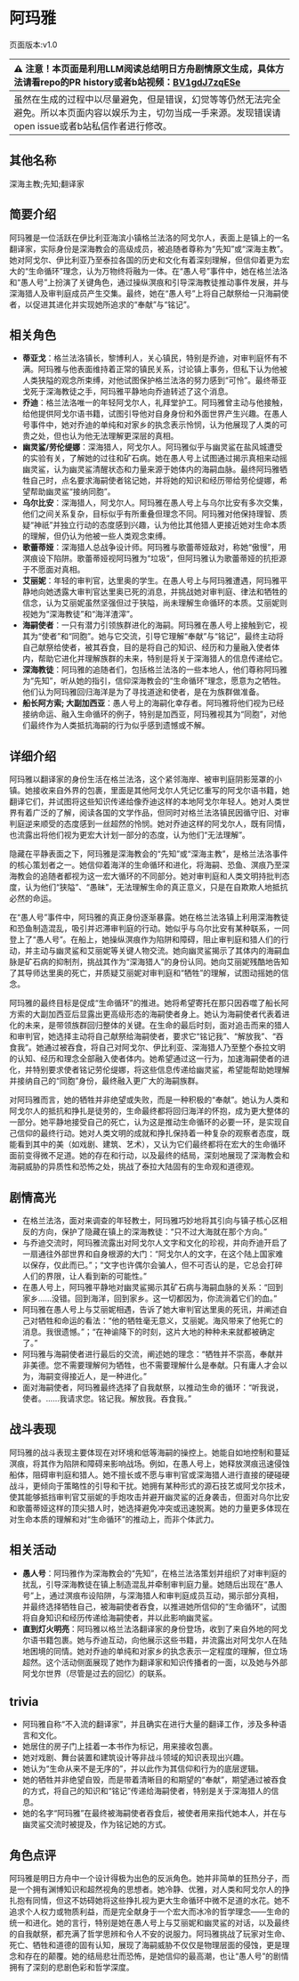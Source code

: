 # 阿玛雅
页面版本:v1.0
 

| :warning: 注意！本页面是利用LLM阅读总结明日方舟剧情原文生成，具体方法请看repo的PR history或者b站视频：[BV1gdJ7zqESe](https://www.bilibili.com/video/BV1gdJ7zqESe/)         |
|:----------------------------|
| 虽然在生成的过程中以尽量避免，但是错误，幻觉等等仍然无法完全避免。所以本页面内容以娱乐为主，切勿当成一手来源。发现错误请open issue或者b站私信作者进行修改。|



## 其他名称
深海主教;先知;翻译家
## 简要介绍
阿玛雅是一位活跃在伊比利亚海滨小镇格兰法洛的阿戈尔人，表面上是镇上的一名翻译家，实际身份是深海教会的高级成员，被追随者尊称为“先知”或“深海主教”。她对阿戈尔、伊比利亚乃至泰拉各国的历史和文化有着深刻理解，但信仰着更为宏大的“生命循环”理念，认为万物终将融为一体。在“愚人号”事件中，她在格兰法洛和“愚人号”上扮演了关键角色，通过操纵溟痕和引导深海教徒推动事件发展，并与深海猎人及审判庭成员产生交集。最终，她在“愚人号”上将自己献祭给一只海嗣使者，以促进其进化并实现她所追求的“奉献”与“铭记”。
## 相关角色
-   **蒂亚戈**：格兰法洛镇长，黎博利人，关心镇民，特别是乔迪，对审判庭怀有不满。阿玛雅与他表面维持着正常的镇民关系，讨论镇上事务，但私下认为他被人类狭隘的观念所束缚，对他试图保护格兰法洛的努力感到“可怜”。最终蒂亚戈死于深海教徒之手，阿玛雅平静地向乔迪转述了这个消息。
-   **乔迪**：格兰法洛唯一的年轻阿戈尔人，礼拜堂护工。阿玛雅曾主动与他接触，给他提供阿戈尔语书籍，试图引导他对自身身份和外面世界产生兴趣。在愚人号事件中，她对乔迪的单纯和对家乡的执念表示怜悯，认为他展现了人类的可贵之处，但也认为他无法理解更深层的真相。
-   **幽灵鲨/劳伦缇娜**：深海猎人，阿戈尔人。阿玛雅似乎与幽灵鲨在盐风城遭受的实验有关，了解她的过往和矿石病。她在愚人号上试图通过揭示真相来动摇幽灵鲨，认为幽灵鲨清醒状态和力量来源于她体内的海嗣血脉。最终阿玛雅牺牲自己时，点名要求海嗣使者铭记她，并将她的知识和经历带给劳伦缇娜，希望帮助幽灵鲨“接纳同胞”。
-   **乌尔比安**：深海猎人，阿戈尔人。阿玛雅在愚人号上与乌尔比安有多次交集，他们之间关系复杂，目标似乎有所重叠但理念不同。阿玛雅对他保持理智、质疑“神祇”并独立行动的态度感到兴趣，认为他比其他猎人更接近她对生命本质的理解，但仍认为他被一些人类观念束缚。
-   **歌蕾蒂娅**：深海猎人总战争设计师。阿玛雅与歌蕾蒂娅敌对，称她“傲慢”，用溟痕设下陷阱。歌蕾蒂娅视阿玛雅为“垃圾”，但阿玛雅认为歌蕾蒂娅的抗拒源于不愿面对真相。
-   **艾丽妮**：年轻的审判官，达里奥的学生。在愚人号上与阿玛雅遭遇，阿玛雅平静地向她透露大审判官达里奥已死的消息，并挑战她对审判庭、律法和牺牲的信念，认为艾丽妮虽然坚强但过于狭隘，尚未理解生命循环的本质。艾丽妮则视她为“深海教徒”和“海洋渣滓”。
-   **海嗣使者**：一只有潜力引领族群进化的海嗣。阿玛雅在愚人号上接触到它，视其为“使者”和“同胞”。她与它交流，引导它理解“奉献”与“铭记”，最终主动将自己献祭给使者，被其吞食，目的是将自己的知识、经历和力量融入使者体内，帮助它进化并理解族群的未来，特别是将关于深海猎人的信息传递给它。
-   **深海教徒**：阿玛雅的追随者们，包括格兰法洛的一些本地人，他们尊称阿玛雅为“先知”，听从她的指引，信仰深海教会的“生命循环”理念，愿意为之牺牲。他们认为阿玛雅回归海洋是为了寻找道途和使者，是在为族群做准备。
-   **船长阿方索; 大副加西亚**：愚人号上的海嗣化幸存者。阿玛雅将他们视为已经接纳命运、融入生命循环的例子，特别是加西亚，阿玛雅视其为“同胞”，对他们最终作为人类抵抗海嗣的行为似乎感到遗憾或不解。
## 详细介绍
阿玛雅以翻译家的身份生活在格兰法洛，这个紧邻海岸、被审判庭阴影笼罩的小镇。她接收来自外界的包裹，里面是其他阿戈尔人凭记忆重写的阿戈尔语书籍，她翻译它们，并试图将这些知识传递给像乔迪这样的本地阿戈尔年轻人。她对人类世界有着广泛的了解，阅读各国的文学作品，但同时对格兰法洛镇民因循守旧、对审判庭逆来顺受的态度感到一丝超然的怜悯。她对乔迪这样的阿戈尔人，既有同情，也流露出将他们视为更宏大计划一部分的态度，认为他们“无法理解”。

隐藏在平静表面之下，阿玛雅是深海教会的“先知”或“深海主教”，是格兰法洛事件的核心策划者之一。她信仰着海洋的生命循环和进化，将海嗣、恐鱼、溟痕乃至深海教会的追随者都视为这一宏大循环的不同部分。她对审判庭和人类文明持批判态度，认为他们“狭隘”、“愚昧”，无法理解生命的真正意义，只是在自欺欺人地抵抗必然的命运。

在“愚人号”事件中，阿玛雅的真正身份逐渐暴露。她在格兰法洛镇上利用深海教徒和恐鱼制造混乱，吸引并迟滞审判庭的行动。她似乎与乌尔比安有某种联系，一同登上了“愚人号”。在船上，她操纵溟痕作为陷阱和障碍，阻止审判庭和猎人们的行动，并主动与幽灵鲨和艾丽妮等关键人物交流。她向幽灵鲨揭示了其体内的海嗣血脉是矿石病的抑制剂，挑战其作为“深海猎人”的身份认同。她向艾丽妮残酷地告知了其导师达里奥的死亡，并质疑艾丽妮对审判庭和“牺牲”的理解，试图动摇她的信念。

阿玛雅的最终目标是促成“生命循环”的推进。她将希望寄托在那只因吞噬了船长阿方索的大副加西亚后显露出更高级形态的海嗣使者身上。她认为海嗣使者代表着进化的未来，是带领族群回归整体的关键。在生命的最后时刻，面对追击而来的猎人和审判官，她选择主动将自己献祭给海嗣使者，要求它“铭记我”、“解放我”、“吞食我”。她通过被吞食，将自己对阿戈尔、伊比利亚、深海猎人乃至整个泰拉文明的认知、经历和理念全部融入使者体内。她希望通过这一行为，加速海嗣使者的进化，并特别要求使者铭记劳伦缇娜，将这些信息传递给幽灵鲨，希望能帮助她理解并接纳自己的“同胞”身份，最终融入更广大的海嗣族群。

对阿玛雅而言，她的牺牲并非绝望或失败，而是一种积极的“奉献”。她认为人类和阿戈尔人的抵抗和挣扎是徒劳的，生命最终都将回归海洋的怀抱，成为更大整体的一部分。她平静地接受自己的死亡，认为这是推动生命循环的必要一环，是实现自己信仰的最终行动。她对人类文明的成就和挣扎保持着一种复杂的观察者态度，既能看到其中的美（如戏剧、建筑、艺术），又认为它们最终都将在宏大的生命循环面前变得微不足道。她的存在和行动，以及最终的结局，深刻地展现了深海教会和海嗣威胁的异质性和恐怖之处，挑战了泰拉大陆固有的生命观和道德观。
## 剧情高光
*   在格兰法洛，面对来调查的年轻教士，阿玛雅巧妙地将其引向与镇子核心区相反的方向，保护了隐藏在镇上的深海教徒：“只不过大海就在那个方向。”
*   与乔迪交流时，阿玛雅流露出对阿戈尔人文字和文化的珍视，并向乔迪开启了一扇通往外部世界和自身根源的大门：“阿戈尔人的文字，在这个陆上国家难以保存，仅此而已。”；“文字也许偶尔会骗人，但不可否认的是，它总会打碎人们的界限，让人看到新的可能性。”
*   在愚人号上，阿玛雅平静地对幽灵鲨揭示其矿石病与海嗣血脉的关系：“回到家乡......没错。回到海洋，回到家乡。这一切都因为，你流淌着它们的血。”
*   阿玛雅在愚人号上与艾丽妮相遇，告诉了她大审判官达里奥的死讯，并阐述自己对牺牲和命运的看法：“他的牺牲毫无意义，艾丽妮。海风带来了他死亡的消息。我很遗憾。”；“在神谕降下的时刻，这片大地的种种未来就都被确定了。”
*   阿玛雅与海嗣使者进行最后的交流，阐述她的理念：“牺牲并不崇高，奉献并非美德。您不需要理解何为牺牲，也不需要理解什么是奉献。只有庸人才会以为，海嗣变得接近人，是一种进化。”
*   面对海嗣使者，阿玛雅最终选择了自我献祭，以推动生命的循环：“听我说，使者。......我请求您。铭记我。解放我。吞食我。”
## 战斗表现
阿玛雅的战斗表现主要体现在对环境和低等海嗣的操控上。她能自如地控制和蔓延溟痕，将其作为陷阱和障碍来影响战场。例如，在愚人号上，她释放溟痕迅速侵蚀船体，阻碍审判庭和猎人。她不擅长或不愿与审判官或深海猎人进行直接的硬碰硬战斗，更倾向于策略性的引导和干扰。她拥有某种形式的源石技艺或阿戈尔技术，使其能够抵挡审判官艾丽妮的手炮攻击并避开幽灵鲨的近身袭击，但面对乌尔比安和歌蕾蒂娅这样的顶尖猎人时，她选择避免冲突或迅速脱离。她的力量更多体现在对生命本质的理解和对“生命循环”的推动上，而非个体武力。
## 相关活动
-   **愚人号**：阿玛雅作为深海教会的“先知”，在格兰法洛策划并组织了对审判庭的扰乱，引导深海教徒在镇上制造混乱并牵制审判庭力量。她随后出现在“愚人号”上，通过溟痕布设陷阱，与深海猎人和审判庭成员互动，揭示部分真相，并最终选择牺牲自己，被海嗣使者吞食，以推进她所信仰的“生命循环”，试图将自身知识和经历传递给海嗣使者，并以此影响幽灵鲨。
-   **直到灯火明亮**：阿玛雅以格兰法洛翻译家的身份登场，收到了来自外地的阿戈尔语书籍包裹。她与乔迪互动，向他展示这些书籍，并流露出对阿戈尔人在陆地困境的同情。她对乔迪的单纯和对家乡的执念表示一定程度的理解，但立场超然。这个活动侧面展现了她作为翻译家和知识传播者的一面，以及她与外部阿戈尔世界（尽管是过去的回忆）的联系。
## trivia
*   阿玛雅自称“不入流的翻译家”，并且确实在进行大量的翻译工作，涉及多种语言和文化。
*   她居住的房子门上挂着一本书作为标记，用来接收包裹。
*   她对戏剧、舞台装置和建筑设计等非战斗领域的知识表现出兴趣。
*   她认为“生命从来不是无序的”，并以此作为其信仰和行为的底层逻辑。
*   她的牺牲并非绝望自毁，而是带着清晰目的和期望的“奉献”，期望通过被吞食的方式，将自己的知识和“铭记”传递给海嗣使者，特别是关于深海猎人的信息。
*   她的名字“阿玛雅”在最终被海嗣使者吞食后，被使者用来指代她本人，并在与幽灵鲨交流时被提及，作为铭记她的方式。
## 角色点评
阿玛雅是明日方舟中一个设计得极为出色的反派角色。她并非简单的狂热分子，而是一个拥有渊博知识和超然视角的思想者。她冷静、优雅，对人类和阿戈尔人的挣扎抱有同情，但这不妨碍她将这些挣扎视为更大生命循环中微不足道的水花。她不追求个人权力或物质利益，而是完全献身于一个宏大而冰冷的哲学理念——生命的统一和进化。她的言行，特别是她在愚人号上与艾丽妮和幽灵鲨的对话，以及最终的自我献祭，都充满了哲学思辨和令人不安的说服力。阿玛雅挑战了玩家对生命、死亡、牺牲和道德的固有认知，展现了海嗣威胁不仅仅是物理层面的侵蚀，更是理念和存在的颠覆。她的结局悲壮而恐怖，是她信仰的最高潮，也让“愚人号”的剧情拥有了深刻的悲剧色彩和哲学深度。